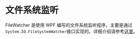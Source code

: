 # 文件系统监听

FileWatcher 是使用 WPF 编写的文件系统监听程序，主要是通过`System.IO.FileSystemWatcher`接口实现的。详细介绍请参考[这里](http://alvin-me.github.io/tech/2015/10/09/file-system-watcher/)。
